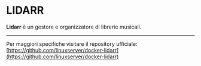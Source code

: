 # LIDARR
**Lidarr** è un gestore e organizzatore di librerie musicali.

---
Per maggiori specifiche visitare il repository ufficiale:
[https://github.com/linuxserver/docker-lidarr](https://github.com/linuxserver/docker-lidarr)
